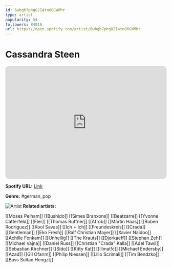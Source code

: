 ```yaml
---
id: 6wbgb7phg82I4tnO6GWMhr
type: artist
popularity: 54
followers: 84916
url: https://open.spotify.com/artist/6wbgb7phg82I4tnO6GWMhr
---
```

# Cassandra Steen

<iframe style="border-radius:12px" src="https://open.spotify.com/embed/artist/6wbgb7phg82I4tnO6GWMhr" width="100%" height="352" frameBorder="0" allowfullscreen="" allow="autoplay; clipboard-write; encrypted-media; fullscreen; picture-in-picture" loading="lazy"></iframe>

**Spotify URL:** [Link](https://open.spotify.com/artist/6wbgb7phg82I4tnO6GWMhr)

**Genre:**  #german_pop

![Artist](https://i.scdn.co/image/ab6761610000e5eba39f7aab00e505c15daa7e0b)
**Related artists:**

[[Moses Pelham]]
[[Bushido]]
[[Simes Branxons]]
[[Beatzarre]]
[[Yvonne Catterfeld]]
[[Fler]]
[[Thomas Ruffner]]
[[Afrob]]
[[Martin Haas]]
[[Ruben Rodriguez]]
[[Kool Savas]]
[[Ich + Ich]]
[[Freundeskreis]]
[[Crada]]
[[Gentleman]]
[[Eko Fresh]]
[[Ralf Christian Mayer]]
[[Xavier Naidoo]]
[[Achille Fonkam]]
[[Unheilig]]
[[The Krauts]]
[[Djorkaeff]]
[[Stephan Zeh]]
[[Michael Vajna]]
[[Daniel Russ]]
[[Christian "Crada" Kalla]]
[[Adel Tawil]]
[[Sebastian Kirchner]]
[[Sido]]
[[Kitty Kat]]
[[Illmat!c]]
[[Michael Endersby]]
[[Azad]]
[[Gil Ofarim]]
[[Philip Niessen]]
[[Lillo Scrimali]]
[[Tim Bendzko]]
[[Bass Sultan Hengzt]]
